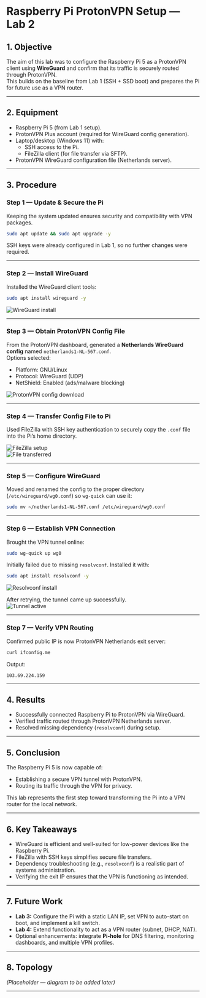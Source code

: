 # Raspberry Pi ProtonVPN Setup — Lab 2

## 1. Objective
The aim of this lab was to configure the Raspberry Pi 5 as a ProtonVPN client using **WireGuard** and confirm that its traffic is securely routed through ProtonVPN.  
This builds on the baseline from Lab 1 (SSH + SSD boot) and prepares the Pi for future use as a VPN router.

---

## 2. Equipment
- Raspberry Pi 5 (from Lab 1 setup).  
- ProtonVPN Plus account (required for WireGuard config generation).  
- Laptop/desktop (Windows 11) with:  
  - SSH access to the Pi.  
  - FileZilla client (for file transfer via SFTP).  
- ProtonVPN WireGuard configuration file (Netherlands server).  

---

## 3. Procedure

### Step 1 — Update & Secure the Pi
Keeping the system updated ensures security and compatibility with VPN packages.  
```bash
sudo apt update && sudo apt upgrade -y
```
SSH keys were already configured in Lab 1, so no further changes were required.

---

### Step 2 — Install WireGuard
Installed the WireGuard client tools:  
```bash
sudo apt install wireguard -y
```
![WireGuard install](images/pivpn/wireguard_install.png)

---

### Step 3 — Obtain ProtonVPN Config File
From the ProtonVPN dashboard, generated a **Netherlands WireGuard config** named `netherlands1-NL-567.conf`.  
Options selected:  
- Platform: GNU/Linux  
- Protocol: WireGuard (UDP)  
- NetShield: Enabled (ads/malware blocking)  

![ProtonVPN config download](images/pivpn/createconfigfile.png)

---

### Step 4 — Transfer Config File to Pi
Used FileZilla with SSH key authentication to securely copy the `.conf` file into the Pi’s home directory.  

![FileZilla setup](images/pivpn/filezillasetup.png)  
![File transferred](images/pivpn/filesentzilla.png)

---

### Step 5 — Configure WireGuard
Moved and renamed the config to the proper directory (`/etc/wireguard/wg0.conf`) so `wg-quick` can use it:  
```bash
sudo mv ~/netherlands1-NL-567.conf /etc/wireguard/wg0.conf
```

---

### Step 6 — Establish VPN Connection
Brought the VPN tunnel online:  
```bash
sudo wg-quick up wg0
```

Initially failed due to missing `resolvconf`. Installed it with:  
```bash
sudo apt install resolvconf -y
```
![Resolvconf install](images/pivpn/resolv.png)

After retrying, the tunnel came up successfully.  
![Tunnel active](images/pivpn/ranwg0.png)

---

### Step 7 — Verify VPN Routing
Confirmed public IP is now ProtonVPN Netherlands exit server:  
```bash
curl ifconfig.me
```
Output:  
```
103.69.224.159
```

---

## 4. Results
- Successfully connected Raspberry Pi to ProtonVPN via WireGuard.  
- Verified traffic routed through ProtonVPN Netherlands server.  
- Resolved missing dependency (`resolvconf`) during setup.  

---

## 5. Conclusion
The Raspberry Pi 5 is now capable of:  
- Establishing a secure VPN tunnel with ProtonVPN.  
- Routing its traffic through the VPN for privacy.  

This lab represents the first step toward transforming the Pi into a VPN router for the local network.

---

## 6. Key Takeaways
- WireGuard is efficient and well-suited for low-power devices like the Raspberry Pi.  
- FileZilla with SSH keys simplifies secure file transfers.  
- Dependency troubleshooting (e.g., `resolvconf`) is a realistic part of systems administration.  
- Verifying the exit IP ensures that the VPN is functioning as intended.  

---

## 7. Future Work
- **Lab 3:** Configure the Pi with a static LAN IP, set VPN to auto-start on boot, and implement a kill switch.  
- **Lab 4:** Extend functionality to act as a VPN router (subnet, DHCP, NAT).  
- Optional enhancements: integrate **Pi-hole** for DNS filtering, monitoring dashboards, and multiple VPN profiles.  

---

## 8. Topology
*(Placeholder — diagram to be added later)*  

---
